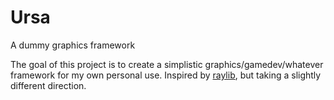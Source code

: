 # Ursa
A dummy graphics framework

The goal of this project is to create a simplistic graphics/gamedev/whatever framework for my own personal use.
Inspired by [raylib](https://github.com/raysan5/raylib/), but taking a slightly different direction.
